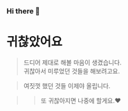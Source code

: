 ### Hi there 👋

<!--
**Y-greatigr/Y-greatigr** is a ✨ _special_ ✨ repository because its `README.md` (this file) appears on your GitHub profile.

Here are some ideas to get you started:

- 🔭 I’m currently working on ...
- 🌱 I’m currently learning ...
- 👯 I’m looking to collaborate on ...
- 🤔 I’m looking for help with ...
- 💬 Ask me about ...
- 📫 How to reach me: ...
- 😄 Pronouns: ...
- ⚡ Fun fact: ...
-->

# 귀찮았어요

> 드디어 제대로 해볼 마음이 생겼습니다.  
> 귀찮아서 미루었던 것들을 해보려고요.
  
> 여짓껏 했던 것들 이제야 올립니다.  

> > 또 귀찮아지면 나중에 할게요.❤
